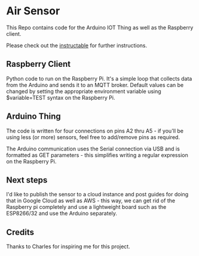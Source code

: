 # Air Sensor

This Repo contains code for the Arduino IOT Thing as well as the Raspberry
client. 

Please check out the [instructable](https://www.instructables.com/id/Track-Air-Quality-Using-Grafana-and-Raspberry-Pi/) for further instructions.

## Raspberry Client

Python code to run on the Raspberry Pi. It's a simple loop that collects data
from the Arduino and sends it to an MQTT broker. Default values can be changed
by setting the appropriate environment variable using $variable=TEST syntax on
the Raspberry Pi.

## Arduino Thing

The code is written for four connections on pins A2 thru A5 - if you'll be using
less (or more) sensors, feel free to add/remove pins as required.

The Arduino communication uses the Serial connection via USB and is formatted
as GET parameters - this simplifies writing a regular expression on the
Raspberry Pi.

## Next steps

I'd like to publish the sensor to a cloud instance and post guides for doing
that in Google Cloud as well as AWS - this way, we can get rid of the Raspberry
pi completely and use a lightweight board such as the ESP8266/32 and use the
Arduino separately.

## Credits

Thanks to Charles for inspiring me for this project.
